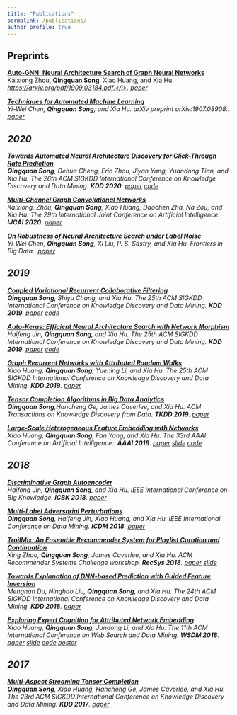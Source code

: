 ```yaml
---
title: "Publications"
permalink: /publications/
author_profile: true
---
```


<!-- ## Preprints -->


<!-- <i>System Machine Learning.</i> <b>SysML 2019</b>.-->

## Preprints


<b>[Auto-GNN: Neural Architecture Search of Graph Neural Networks](https://arxiv.org/pdf/1909.03184.pdf)</b><br>Kaixiong Zhou, <b>Qingquan Song</b>, Xiao Huang, and Xia Hu. <i>https://arxiv.org/pdf/1909.03184.pdf.</i>. [paper](https://arxiv.org/pdf/1909.03184.pdf)


<b>[Techniques for Automated Machine Learning](https://arxiv.org/pdf/1907.08908.pdf)</b><br>Yi-Wei Chen, <b>Qingquan Song</b>, and Xia Hu. <i>arXiv preprint arXiv:1907.08908.</i>. [paper](https://arxiv.org/pdf/1907.08908.pdf)


## 2020

<b>[Towards Automated Neural Architecture Discovery for Click-Through Rate Prediction](??)</b><br><b>Qingquan Song</b>, Dehua Cheng, Eric Zhou, Jiyan Yang, Yuandong Tian, and Xia Hu. <i>The 26th ACM SIGKDD International Conference on Knowledge Discovery and Data Mining.</i> <b>KDD 2020</b>. [paper](??) [code](??)



<b>[Multi-Channel Graph Convolutional Networks](??)</b><br>Kaixiong, Zhou, <b>Qingquan Song</b>, Xiao Huang, Daochen Zha, Na Zou, and Xia Hu. <i>The 29th International Joint Conference on Artificial Intelligence.</i> <b>IJCAI 2020</b>. [paper](??)



<b>[On Robustness of Neural Architecture Search under Label Noise](https://www.frontiersin.org/articles/10.3389/fdata.2020.00002/full)</b><br>Yi-Wei Chen, <b>Qingquan Song</b>, Xi Liu, P. S. Sastry, and Xia Hu. <i>Frontiers in Big Data.</i>. [paper](https://www.frontiersin.org/articles/10.3389/fdata.2020.00002/full)


## 2019

<b>[Coupled Variational Recurrent Collaborative Filtering](http://qingquansong.github.io/publications/CVRCF)</b><br><b>Qingquan Song</b>, Shiyu Chang, and Xia Hu. <i>The 25th ACM SIGKDD International Conference on Knowledge Discovery and Data Mining.</i> <b>KDD 2019</b>. [paper](https://dl.acm.org/doi/pdf/10.1145/3292500.3330940) [code](https://github.com/qingquansong/CVRCF)


<b>[Auto-Keras: Efficient Neural Architecture Search with Network Morphism](http://qingquansong.github.io/publications/AK)</b><br>Haifeng Jin, <b>Qingquan Song</b>, and Xia Hu. <i>The 25th ACM SIGKDD International Conference on Knowledge Discovery and Data Mining.</i> <b>KDD 2019</b>. [paper](https://dl.acm.org/doi/pdf/10.1145/3292500.3330648) [code](http://autokeras.com)


<b>[Graph Recurrent Networks with Attributed Random Walks](http://qingquansong.github.io/publications/GraphRNA)</b><br>Xiao Huang, <b>Qingquan Song</b>, Yuening Li, and Xia Hu. <i>The 25th ACM SIGKDD International Conference on Knowledge Discovery and Data Mining.</i> <b>KDD 2019</b>. [paper](https://dl.acm.org/doi/pdf/10.1145/3292500.3330941)


<b>[Tensor Completion Algorithms in Big Data Analytics](http://qingquansong.github.io/publications/Survey)</b><br><b>Qingquan Song</b>,Hancheng Ge, James Caverlee, and Xia Hu. <i>ACM Transactions on Knowledge Discovery from Data.</i> <b>TKDD 2019</b>. [paper](https://dl.acm.org/citation.cfm?id=3278607)


<b>[Large-Scale Heterogeneous Feature Embedding with Networks](http://qingquansong.github.io/publications/FeatWalk)</b><br>Xiao Huang, <b>Qingquan Song</b>, Fan Yang, and Xia Hu. <i>The 33rd AAAI Conference on Artificial Intelligence..</i> <b>AAAI 2019</b>. [paper](http://people.tamu.edu/~xhuang/Xiao_AAAI19.pdf) [slide](http://people.tamu.edu/~xhuang/Xiao_Slides_AAAI19.pdf) [code](http://people.tamu.edu/~xhuang/Code.html)





## 2018
<b>[Discriminative Graph Autoencoder](http://qingquansong.github.io/publications/DisGAuto)</b><br>Haifeng Jin, <b>Qingquan Song</b>, and Xia Hu. <i>IEEE International Conference on Big Knowledge.</i> <b>ICBK 2018</b>. [paper](https://ieeexplore.ieee.org/stamp/stamp.jsp?arnumber=8588792)


<b>[Multi-Label Adversarial Perturbations](http://qingquansong.github.io/publications/Adv)</b><br><b>Qingquan Song</b>, Haifeng Jin, Xiao Huang, and Xia Hu. <i>IEEE International Conference on Data Mining.</i> <b>ICDM 2018</b>. [paper](https://arxiv.org/pdf/1901.00546.pdf)


<b>[TrailMix: An Ensemble Recommender System for Playlist Curation and Continuation](http://qingquansong.github.io/publications/TrailMix)</b><br>Xing Zhao, <b>Qingquan Song</b>, James Caverlee, and Xia Hu. <i>ACM Recommender Systems Challenge workshop.</i> <b>RecSys 2018</b>. [paper](http://people.tamu.edu/~zhaoxing623/publications/XZ_TrailMix.pdf) [slide](http://people.tamu.edu/~zhaoxing623/slides/TrailMix_RecSys2018_43.pdf)

<b>[Towards Explanation of DNN-based Prediction with Guided Feature Inversion](http://qingquansong.github.io/publications/Interpret)</b><br> Mengnan Du, Ninghao Liu, <b>Qingquan Song</b>, and Xia Hu. <i>The 24th ACM SIGKDD International Conference on Knowledge Discovery and Data Mining.</i> <b>KDD 2018</b>. [paper](https://dl.acm.org/citation.cfm?id=3220099)



<b>[Exploring Expert Cognition for Attributed Network Embedding](http://qingquansong.github.io/publications/ExpCog)</b><br> Xiao Huang, <b>Qingquan Song</b>, Jundong Li, and Xia Hu. <i>The 11th ACM International Conference on Web Search and Data Mining.</i> <b>WSDM 2018</b>. [paper](https://dl.acm.org/authorize.cfm?key=N654169) [slide](http://people.tamu.edu/~xhuang/Xiao_WSDM18_Exploring.pdf) [code](http://people.tamu.edu/~xhuang/Code.html) [poster](http://people.tamu.edu/~xhuang/Xiao_WSDM18_Exploring_Poster.pdf)


## 2017

<b>[Multi-Aspect Streaming Tensor Completion](http://qingquansong.github.io/publications/MAST)</b><br><b>Qingquan Song</b>, Xiao Huang, Hancheng Ge, James Caverlee, and Xia Hu. <i>The 23rd ACM SIGKDD International Conference on Knowledge Discovery and Data Mining.</i> <b>KDD 2017</b>. [paper](http://qingquansong.github.io/publications/MAST/files/Qingquan_KDD17.pdf) <!--[code]()-->

